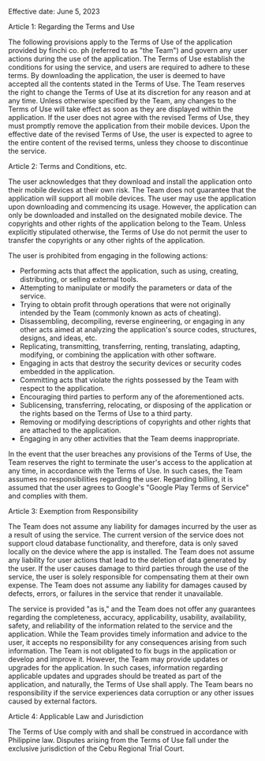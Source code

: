 Effective date: June 5, 2023
        
Article 1: Regarding the Terms and Use

The following provisions apply to the Terms of Use of the application provided by finchi co. ph (referred to as "the Team") and govern any user actions during the use of the application.
The Terms of Use establish the conditions for using the service, and users are required to adhere to these terms.
By downloading the application, the user is deemed to have accepted all the contents stated in the Terms of Use.
The Team reserves the right to change the Terms of Use at its discretion for any reason and at any time.
Unless otherwise specified by the Team, any changes to the Terms of Use will take effect as soon as they are displayed within the application.
If the user does not agree with the revised Terms of Use, they must promptly remove the application from their mobile devices.
Upon the effective date of the revised Terms of Use, the user is expected to agree to the entire content of the revised terms, unless they choose to discontinue the service.

Article 2: Terms and Conditions, etc.

The user acknowledges that they download and install the application onto their mobile devices at their own risk. The Team does not guarantee that the application will support all mobile devices.
The user may use the application upon downloading and commencing its usage. However, the application can only be downloaded and installed on the designated mobile device.
The copyrights and other rights of the application belong to the Team. Unless explicitly stipulated otherwise, the Terms of Use do not permit the user to transfer the copyrights or any other rights of the application.

The user is prohibited from engaging in the following actions:

- Performing acts that affect the application, such as using, creating, distributing, or selling external tools.
- Attempting to manipulate or modify the parameters or data of the service.
- Trying to obtain profit through operations that were not originally intended by the Team (commonly known as acts of cheating).
- Disassembling, decompiling, reverse engineering, or engaging in any other acts aimed at analyzing the application\'s source codes, structures, designs, and ideas, etc.
- Replicating, transmitting, transferring, renting, translating, adapting, modifying, or combining the application with other software.
- Engaging in acts that destroy the security devices or security codes embedded in the application.
- Committing acts that violate the rights possessed by the Team with respect to the application.
- Encouraging third parties to perform any of the aforementioned acts.
- Sublicensing, transferring, relocating, or disposing of the application or the rights based on the Terms of Use to a third party.
- Removing or modifying descriptions of copyrights and other rights that are attached to the application.
- Engaging in any other activities that the Team deems inappropriate.

In the event that the user breaches any provisions of the Terms of Use, the Team reserves the right to terminate the user\'s access to the application at any time, in accordance with the Terms of Use. In such cases, the Team assumes no responsibilities regarding the user.
Regarding billing, it is assumed that the user agrees to Google's "Google Play Terms of Service" and complies with them.

Article 3: Exemption from Responsibility

The Team does not assume any liability for damages incurred by the user as a result of using the service.
The current version of the service does not support cloud database functionality, and therefore, data is only saved locally on the device where the app is installed. The Team does not assume any liability for user actions that lead to the deletion of data generated by the user.
If the user causes damage to third parties through the use of the service, the user is solely responsible for compensating them at their own expense.
The Team does not assume any liability for damages caused by defects, errors, or failures in the service that render it unavailable.

The service is provided "as is," and the Team does not offer any guarantees regarding the completeness, accuracy, applicability, usability, availability, safety, and reliability of the information related to the service and the application.
While the Team provides timely information and advice to the user, it accepts no responsibility for any consequences arising from such information.
The Team is not obligated to fix bugs in the application or develop and improve it. However, the Team may provide updates or upgrades for the application. In such cases, information regarding applicable updates and upgrades should be treated as part of the application, and naturally, the Terms of Use shall apply.
The Team bears no responsibility if the service experiences data corruption or any other issues caused by external factors.

Article 4: Applicable Law and Jurisdiction

The Terms of Use comply with and shall be construed in accordance with Philippine law.
Disputes arising from the Terms of Use fall under the exclusive jurisdiction of the Cebu Regional Trial Court.

